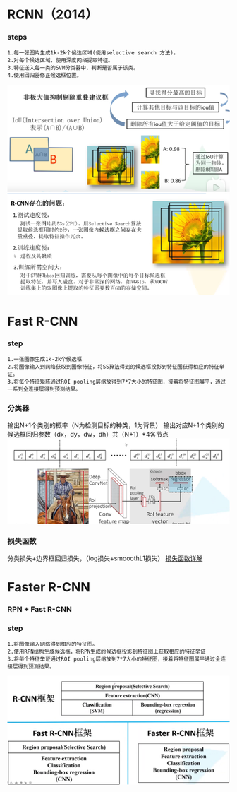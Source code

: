 # RCNN（2014）
### **steps**
    1.每一张图片生成1k-2k个候选区域(使用selective search 方法)。
    2.对每个候选区域，使用深度网络提取特征。
    3.特征送入每一类的SVM分类器中，判断是否属于该类。
    4.使用回归器修正候选框位置。
<img src = ".pic/NMS.png">
<img src=".pic/rcnnquestion.png">

# Fast R-CNN
### **step**
    1.一张图像生成1k-2k个候选框
    2.将图像输入到网络获取到图像特征，将SS算法得到的候选框投影到特征图获得相应的特征举证。
    3.将每个特征矩阵通过ROI pooling层缩放得到7*7大小的特征图，接着将特征图展平，通过一系列全连接层得到预测结果。

### 分类器
输出N+1个类别的概率（N为检测目标的种类，1为背景）
输出对应N+1个类别的候选框回归参数（dx，dy，dw，dh）共（N+1）*4各节点
<img src=".pic/r-CNN.png">   

### 损失函数
分类损失+边界框回归损失，（log损失+smooothL1损失）
[损失函数详解](https://blog.csdn.net/weixin_41940752/article/details/93159710)

# Faster R-CNN
### RPN + Fast R-CNN
### **step**
    1.将图像输入网络得到相应的特征图。
    2.使用RPN结构生成候选框，将RPN生成的候选框投影到特征图上获取相应的特征举证
    3.将每个特征举证通过ROI pooling层缩放到7*7大小的特征图，接着将特征图展平通过全连接层得到预测结果。

<img src = ".pic/RCNN系列.png">